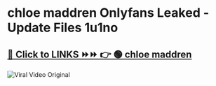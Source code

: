 
 # chloe maddren Onlyfans Leaked - Update Files 1u1no

## <h2><a href="https://clipsfans.com/chloe_maddren&ref=git">🔗 Click to LINKS ⏩⏩ 👉 🟢 chloe maddren </a></h2>

<a href="https://clipsfans.com/chloe_maddren&ref=git" rel="nofollow" data-target="animated-image.originalLink"><img src="https://i.ibb.co.com/xMMVF88/686577567.gif" alt="Viral Video Original" style="max-width: 100%; display: inline-block;" data-target="animated-image.originalImage"></a>


